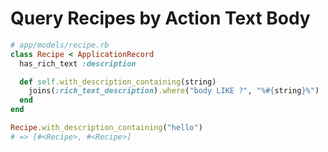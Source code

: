 # Query Recipes by Action Text Body

```ruby
# app/models/recipe.rb
class Recipe < ApplicationRecord
  has_rich_text :description

  def self.with_description_containing(string)
    joins(:rich_text_description).where("body LIKE ?", "%#{string}%")
  end
end
```

```ruby
Recipe.with_description_containing("hello")
# => [#<Recipe>, #<Recipe>]
```
